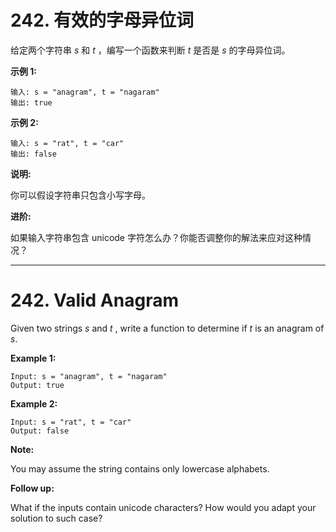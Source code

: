 # 242. 有效的字母异位词

给定两个字符串 *s* 和 *t* ，编写一个函数来判断 *t* 是否是 *s* 的字母异位词。

**示例 1:**

```()
输入: s = "anagram", t = "nagaram"
输出: true
```

**示例 2:**

```()
输入: s = "rat", t = "car"
输出: false
```

**说明:**

你可以假设字符串只包含小写字母。

**进阶:**

如果输入字符串包含 unicode 字符怎么办？你能否调整你的解法来应对这种情况？

***

# 242. Valid Anagram

Given two strings *s* and *t* , write a function to determine if *t* is an anagram of *s*.

**Example 1:**

```()
Input: s = "anagram", t = "nagaram"
Output: true
```

**Example 2:**

```()
Input: s = "rat", t = "car"
Output: false
```

**Note:**

You may assume the string contains only lowercase alphabets.

**Follow up:**

What if the inputs contain unicode characters? How would you adapt your solution to such case?
